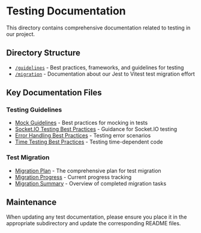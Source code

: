 
# Testing Documentation

This directory contains comprehensive documentation related to testing in our project.

## Directory Structure

- [`/guidelines`](./guidelines/README.md) - Best practices, frameworks, and guidelines for testing
- [`/migration`](./migration/README.md) - Documentation about our Jest to Vitest test migration effort

## Key Documentation Files

### Testing Guidelines

- [Mock Guidelines](./guidelines/MOCK_GUIDELINES.md) - Best practices for mocking in tests
- [Socket.IO Testing Best Practices](./guidelines/SOCKETIO_TESTING_BEST_PRACTICES.md) - Guidance for Socket.IO testing
- [Error Handling Best Practices](./guidelines/ERROR_HANDLING_BEST_PRACTICES.md) - Testing error scenarios
- [Time Testing Best Practices](./guidelines/TIME_TESTING_BEST_PRACTICES.md) - Testing time-dependent code

### Test Migration

- [Migration Plan](./migration/TEST_MIGRATION_PLAN.md) - The comprehensive plan for test migration
- [Migration Progress](./migration/TEST_MIGRATION_PROGRESS.md) - Current progress tracking
- [Migration Summary](./migration/summary.md) - Overview of completed migration tasks

## Maintenance

When updating any test documentation, please ensure you place it in the appropriate subdirectory and update the corresponding README files.
